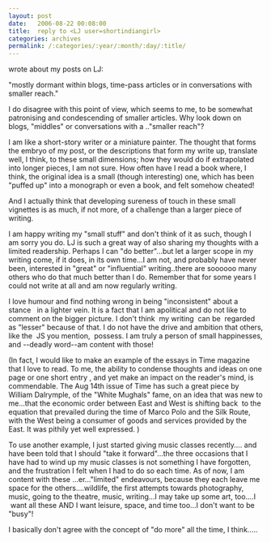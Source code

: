 ```yaml
---
layout: post
date:	2006-08-22 00:08:00
title:  reply to <LJ user=shortindiangirl>
categories: archives
permalink: /:categories/:year/:month/:day/:title/
---
```

<P><lj user="shortindiangirl"> wrote about my posts on LJ:

"mostly dormant within blogs, time-pass articles or in conversations with smaller reach."</P><P>I do disagree with this point of view, which seems to me, to be somewhat patronising and condescending of smaller articles. Why look down on blogs,
"middles" or conversations with a .."smaller reach"? </P><P>I am like a short-story writer or a miniature painter. The thought that forms the embryo of my post, or the descriptions that form my write up, translate well, I think, to these small dimensions; how they would do if extrapolated into longer pieces, I am not sure. How often have I read a book where, I think, the original idea is a small (though interesting) one, which has been "puffed up" into a monograph or even a book, and felt somehow cheated!</P><P>And I actually think that developing sureness of touch in these small vignettes is as much, if not more, of a challenge than a larger piece of writing. </P><P>I am happy writing my "small stuff" and don't think of it as such, though I am sorry you do. LJ is such a great way of also sharing my thoughts with a limited readership. Perhaps I can "do better"...but let&nbsp;a larger scope in my writing&nbsp;come, if it does, in its own time...I am not, and probably have never been, interested in "great" or "influential" writing..there are soooooo many others who do that much better than I do. Remember that for some years I could not write at all and am now regularly writing. </P><P>I love humour and find nothing wrong in being "inconsistent" about a stance&nbsp;&nbsp; in a lighter vein. It is a fact that I am apolitical and do not like to comment on the bigger picture. I don't think &nbsp;my writing&nbsp; can be &nbsp;regarded as "lesser" because of that. I do not have the drive and ambition that others, like the &nbsp;JS&nbsp;you mention, &nbsp;possess. I am truly a person of small happinesses, and --deadly word--am content with those! 

(In fact, I would like to make an example of the essays in Time magazine that I love to read. To me, the ability to condense thoughts and ideas on one page or one short entry , and yet make an impact on the reader's mind, is commendable. The Aug 14th issue of Time has such a great piece by William Dalrymple, of the "White Mughals" fame, on an idea that was new to me...that the economic order between East and West is shifting back &nbsp;to the equation that prevailed during the time of Marco Polo and the Silk Route, with the West being a consumer of goods and services provided by the East. It was pithily yet well expressed. )

To use another example, I just started giving music classes recently....&nbsp;and have been told that I should "take it forward"...the three occasions that I have had to wind up my music classes is not something I have forgotten, and the frustration I felt when I had to do so each time. As of now, I am content with these ...er..."limited" endeavours, because they each leave me space for the others....wildlife, the first attempts towards photography, music, going to the theatre, music, writing...I may take up some art, too....I &nbsp;want all these AND I want leisure, space, and time too...I don't want to be "busy"!

I basically don't agree with the concept of "do more" all the time, I think.....</P>
